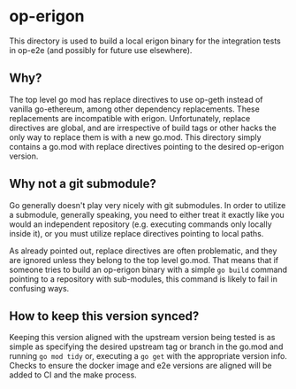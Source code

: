 # op-erigon

This directory is used to build a local erigon binary for the integration
tests in op-e2e (and possibly for future use elsewhere).

## Why?

The top level go mod has replace directives to use op-geth instead of vanilla
go-ethereum, among other dependency replacements.  These replacements are
incompatible with erigon.  Unfortunately, replace directives are global, and
are irrespective of build tags or other hacks the only way to replace them is
with a new go.mod.  This directory simply contains a go.mod with replace
directives pointing to the desired op-erigon version.

## Why not a git submodule?

Go generally doesn't play very nicely with git submodules.  In order to
utilize a submodule, generally speaking, you need to either treat it exactly
like you would an independent repository (e.g. executing commands only locally
inside it), or you must utilize replace directives pointing to local paths.

As already pointed out, replace directives are often problematic, and they are
ignored unless they belong to the top level go.mod.  That means that if
someone tries to build an op-erigon binary with a simple `go build` command
pointing to a repository with sub-modules, this command is likely to fail in
confusing ways.

## How to keep this version synced?

Keeping this version aligned with the upstream version being tested is as
simple as specifying the desired upstream tag or branch in the go.mod and
running `go mod tidy` or, executing a `go get` with the appropriate version
info.  Checks to ensure the docker image and e2e versions are aligned will be
added to CI and the make process.
